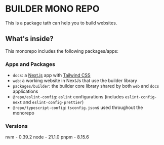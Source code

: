 # BUILDER MONO REPO

This is a package tath can help you to build websites.

## What's inside?

This monorepo includes the following packages/apps:

### Apps and Packages

- `docs`: a [Next.js](https://nextjs.org/) app with [Tailwind CSS](https://tailwindcss.com/)
- `web`: a working website in NextJs that use the builder library
- `packages/builder`: the builder core library shared by both `web` and `docs` applications
- `@repo/eslint-config`: `eslint` configurations (includes `eslint-config-next` and `eslint-config-prettier`)
- `@repo/typescript-config`: `tsconfig.json`s used throughout the monorepo

### Versions

nvm - 0.39.2
node - 21.1.0
pnpm - 8.15.6
